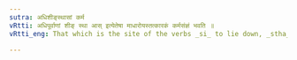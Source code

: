 ```yaml
---
sutra: अधिशीङ्स्थासां कर्म
vRtti: अधिपूर्वाणां शीङ् स्था आस् इत्येतेषा माधारोयस्तत्कारकं कर्मसंज्ञं भवति ॥
vRtti_eng: That which is the site of the verbs _si_ to lie down, _stha_, to stand, _as_ to sit, when preceded by the preposition _adhi_, is however called _karma_ _karaka_ or object.

---
```

